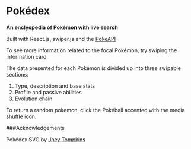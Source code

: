 # Pokédex 
**An enclyopedia of Pokémon with live search**

Built with React.js, swiper.js and the [PokeAPI](https://pokeapi.co/)

To see more information related to the focal Pokémon, try swiping the information card.

The data presented for each Pokémon is divided up into three swipable sections: 

1. Type, description and base stats
1. Profile and passive abilities
1. Evolution chain

To return a random pokemon, click the Pokéball accented with the media shuffle icon.

###Acknowledgements

Pokédex SVG by [Jhey Tompkins](https://jhey.dev/)
